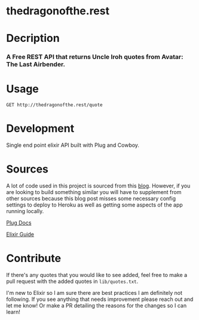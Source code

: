 # thedragonofthe.rest

# Decription
### A Free REST API that returns Uncle Iroh quotes from Avatar: The Last Airbender.

# Usage

```
GET http://thedragonofthe.rest/quote
```

# Development

Single end point elixir API built with Plug and Cowboy.

<!-- To run locally:

Make sure you have elixir installed -->
<!-- 
```
  mix run --no-halt
``` -->

<!-- # Licenses: -->

<!-- **TODO: Add description** -->

# Sources

A lot of code used in this project is sourced from this [blog](https://blog.lelonek.me/minimal-elixir-http2-server-64188d0c1f3a). However, if you are looking to build something similar you will have to supplement from other sources because this blog post misses some necessary config settings to deploy to Heroku as well as getting some aspects of the app running locally. 

[Plug Docs](https://hexdocs.pm/plug/readme.html)

[Elixir Guide](https://elixir-lang.org/getting-started/introduction.html)

# Contribute

If there's any quotes that you would like to see added, feel free to make a pull request with the added quotes in `lib/quotes.txt`.

I'm new to Elixir so I am sure there are best practices I am definitely not following. If you see anything that needs improvement please reach out and let me know! Or make a PR detailing the reasons for the changes so I can learn!
